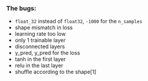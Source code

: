 ### The bugs:

- `float_32` instead of `float32`, `-1000` for the `n_samples`
- shape mismatch in loss
- learning rate too low
- only 1 trainable layer
- disconnected layers
- y_pred, y_pred for the loss
- tanh in the first layer
- relu in the last layer
- shuffle according to the shape[1]